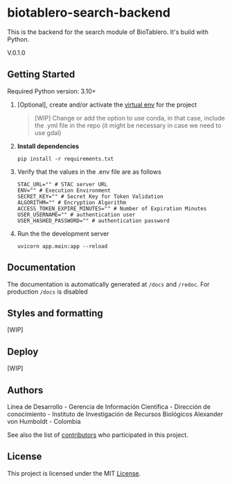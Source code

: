 # biotablero-search-backend

This is the backend for the search module of BioTablero. It's build with Python.

V.0.1.0

## Getting Started

Required Python version: 3.10+

1. [Optional], create and/or activate the [virtual env](https://docs.python.org/3/library/venv.html) for the project

   > [WIP] Change or add the option to use conda, in that case, include the .yml file in the repo (it might be necessary
   in case we need to use gdal)
1. __Install dependencies__

   `pip install -r requirements.txt`
1. Verify that the values in the .env file are as follows

   ```
   STAC_URL="" # STAC server URL
   ENV="" # Execution Environment
   SECRET_KEY="" # Secret Key for Token Validation
   ALGORITHM="" # Encryption Algorithm
   ACCESS_TOKEN_EXPIRE_MINUTES="" # Number of Expiration Minutes
   USER_USERNAME="" # authentication user
   USER_HASHED_PASSWORD="" # authentication password
   ```
1. Run the the development server

   `uvicorn app.main:app --reload`

## Documentation

The documentation is automatically generated at `/docs` and `/redoc`. For production `/docs` is disabled

## Styles and formatting

[WIP]

## Deploy

[WIP]

## Authors

Línea de Desarrollo - Gerencia de Información Científica - Dirección de conocimiento - Instituto de Investigación de
Recursos Biológicos Alexander von Humboldt - Colombia

See also the list of [contributors](https://github.com/PEM-Humboldt/biotablero-search-backend/graphs/contributors) who
participated in this project.

## License

This project is licensed under the MIT [License](LICENSE).
